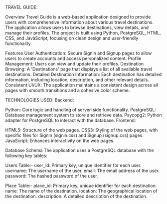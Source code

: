 TRAVEL GUIDE:

Overview
Travel Guide is a web-based application designed to provide users with comprehensive information about various travel destinations. The application allows users to browse destinations, view details, and manage their profiles. The project is built using Python, PostgreSQL, HTML, CSS, and JavaScript, focusing on clean design and user-friendly functionality.

Features
User Authentication: Secure Signin and Signup pages to allow users to create accounts and access personalized content.
Profile Management: Users can view and update their profiles.
Destination Browsing: A 'Destinations' page that displays a list of all available travel destinations.
Detailed Destination Information: Each destination has detailed information, including location, description, and other relevant details.
Consistent UI/UX: The application maintains a consistent design across all pages with smooth transitions and a cohesive color scheme.

TECHNOLOGIES USED:
Backend:

Python: Core logic and handling of server-side functionality.
PostgreSQL: Database management system to store and retrieve data.
Psycopg2: Python adapter for PostgreSQL to interact with the database.
Frontend:

HTML5: Structure of the web pages.
CSS3: Styling of the web pages, with specific files for Signin (signin.css) and Signup (signup.css) pages.
JavaScript: Enhances interactivity on the web pages.

Database Schema
The application uses a PostgreSQL database with the following key tables:

Users Table:-
user_id: Primary key, unique identifier for each user.
username: The username of the user.
email: The email address of the user.
password: The hashed password of the user.

Place Table:-
place_id: Primary key, unique identifier for each destination.
name: The name of the destination.
location: The geographical location of the destination.
description: A detailed description of the destination.
